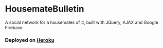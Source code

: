# HousemateBulletin

A social network for a housemates of 4, built with JQuery, AJAX and Google Firebase

### Deployed on [Heroku](https://team2-housemate-bulletin.herokuapp.com/login.html)

###